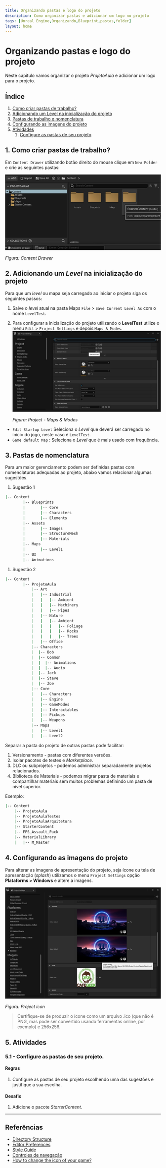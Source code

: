 ```yaml
---
title: Organizando pastas e logo do projeto
description: Como organizar pastas e adicionar um logo no projeto
tags: [Unreal Engine,Organizando,Blueprint,pastas,folder]
layout: home
---
```

# Organizando pastas e logo do projeto  
Neste capitulo vamos organizar o projeto *ProjetoAula* e adicionar um logo para o projeto.

## Índice
1. [Como criar pastas de trabalho?](#1)
1. [Adicionando um Level na inicialização do projeto](#2)
1. [Pastas de trabalho e nomenclatura](#3)
1. [Configurando as imagens do projeto](#4)
1. [Atividades](#5)
    1. [Configure as pastas de seu projeto](#5.1)

<a name="1"></a>
## 1. Como criar pastas de trabalho?
Em `Content Drawer` utilizando botão direito do mouse clique em `New Folder` e crie as seguintes pastas:   

![Content Drawer](imagens/projeto/unreal_engine_content_drawer.jpg)			

*Figura: Content Drawer*

<a name="2"></a>
## 2. Adicionando um *Level* na inicialização do projeto
Para que um *level* ou mapa seja carregado ao iniciar o projeto siga os seguintes passos:  

1. Salve o *level* atual na pasta Maps `File` > `Save Current Level As` com o nome `LevelTest`.
1. Para configurar a inicialização do projeto utilizando o **LevelTest** utilize o menu `Edit` > `Project Settings` e depois `Maps & Modes`.   
	![Project - Maps & Modes](imagens/projeto/unreal_engine_maps_modes.jpg)			

	*Figura: Project - Maps & Modes*

- `Edit Startup Level` Seleciona o *Level* que deverá ser carregado no início do jogo, neste caso é `LevelTest`.
- `Game default Map` : Seleciona o *Level* que é mais usado com frequência.

## 3. Pastas de nomenclatura
Para um maior gerenciamento podem ser definidas pastas com nomenclaturas adequadas ao projeto, abaixo vamos relacionar algumas sugestões.

1. Sugestão 1
```bash
|-- Content
		|-- Blueprints
		|		|-- Core
		|		|-- Characters
		|		|-- Elements
		|-- Assets
		|		|-- Images
		|		|-- StructureMesh
		|		|-- Materials
		|-- Maps
		|		|-- Level1
		|-- UI
		|-- Animations
```

1. Sugestão 2
```bash
|-- Content
		|-- ProjetoAula
			|-- Art
			|	|-- Industrial
			|	|	|-- Ambient
			|	|	|-- Machinery
			|	|	|-- Pipes
			|	|-- Nature
			|	|	|-- Ambient
			|	|	|	|-- Foliage
			|	|	|	|-- Rocks
			|	|	|	|-- Trees
			|	|-- Office
			|-- Characters
			|  |-- Bob
			|  |-- Common
			|  |  |-- Animations
			|  |  |-- Audio
			|  |-- Jack
			|  |-- Steve
			|  |-- Zoe						
			|-- Core
			|	|-- Characters
			|	|-- Engine
			|	|-- GameModes
			|	|-- Interactables
			|	|-- Pickups
			|	|-- Weapons
			|-- Maps
			|	|-- Level1
			|	|-- Level2
```

Separar a pasta do projeto de outras pastas pode facilitar:
1. Versionamento - pastas com diferentes versões.
1. Isolar pacotes de testes e *Marketplace*.
1. DLC ou subprojetos - podemos administrar separadamente projetos relacionados.
1. Biblioteca de Materiais - podemos migrar pasta de materiais e compartilhar materiais sem muitos problemas definindo um pasta de nível superior.

Exemplo:
```bash
|-- Content
	|-- ProjetoAula
	|-- ProjetoAulaTestes
	|-- ProjetoAulaArquitetura
	|-- StarterContent
	|-- FPS_Assault_Pack
	|-- MaterialLibrary
	|	|-- M_Master
```		

<a name="4"></a>
## 4. Configurando as imagens  do projeto
Para alterar as imagens de apresentação do projeto, seja ícone ou tela de apresentação (*splash*) utilizamos o menu `Project Settings` opção **Plataforms > Windows** e altere a imagens.

![unreal_engine_project_icon](imagens/projeto/unreal_engine_project_icon.jpg)		

*Figura: Project icon*

> Certifique-se de produzir o ícone como um arquivo .ico (que não é PNG, mas pode ser convertido usando ferramentas online, por exemplo) e 256x256.

<a name="5"></a>
## 5. Atividades
<a name="5.1"></a>
### 5.1 - Configure as pastas de seu projeto.
#### Regras
1. Configure as pastas de seu projeto escolhendo uma das sugestões e justifique a sua escolha.

#### Desafio      
1. Adicione o pacote *StarterContent*.

***
## Referências
- [Directory Structure](https://docs.unrealengine.com/en-US/Engine/Basics/DirectoryStructure/index.html)  
- [Editor Preferences](https://docs.unrealengine.com/en-US/Engine/UI/index.html)  
- [Style Guide](https://github.com/Allar/ue4-style-guide/blob/master/README.md)  
- [Controles de navegação](https://docs.unrealengine.com/en-US/Engine/UI/LevelEditor/Viewports/ViewportControls/index.html)
- [How to change the icon of your game?](https://answers.unrealengine.com/questions/397901/how-to-change-the-icon-of-your-game.html)
